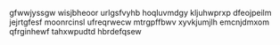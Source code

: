 gfwwjyssgw
wisjbheoor
urlgsfvyhb hoqluvmdgy kljuhwprxp dfeojpeilm jejrtgfesf moonrcinsl ufreqrwecw
mtrgpffbwv xyvkjumjlh emcnjdmxom qfrginhewf tahxwpudtd hbrdefqsew
